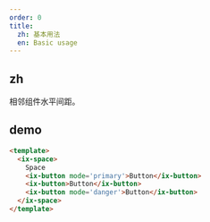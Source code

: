 ```yaml
---
order: 0
title:
  zh: 基本用法
  en: Basic usage
---
```


## zh

相邻组件水平间距。

## demo

```html
<template>
  <ix-space>
    Space
    <ix-button mode='primary'>Button</ix-button>
    <ix-button>Button</ix-button>
    <ix-button mode='danger'>Button</ix-button>
  </ix-space>
</template>
```
